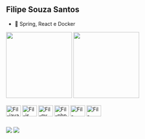 ## Filipe Souza Santos

<!--
**developerfilipe/developerfilipe** is a ✨ _special_ ✨ repository because its `README.md` (this file) appears on your GitHub profile.

Here are some ideas to get you started:

- 🔭 I’m currently working on ...
- 🌱 I’m currently learning ...
- 👯 I’m looking to collaborate on ...
- 🤔 I’m looking for help with ...
- 💬 Ask me about ...
- 📫 How to reach me: ...
- 😄 Pronouns: ...
- ⚡ Fun fact: ...
-->
- 🌱 Spring, React e Docker
<!--Graficos https://github-readme-stats.vercel.app/api?username=anuraghazra&theme=dark&show_icons=true-->
<div>
  <img height="180" src="https://github-readme-stats.vercel.app/api?username=developerfilipe&theme=aura&show_icons=trueinclude">
  <img height="180" src="https://github-readme-stats.vercel.app/api/top-langs?username=developerfilipe&layout=compact&langs_count=16&theme=aura">
</div>
<!--imagens dos icones: https://devicon.dev/-->
<div style="display: inline_block"><br/>
  <img align="center" alt="Fil-java" height="30" width="40" src="https://cdn.jsdelivr.net/gh/devicons/devicon@latest/icons/java/java-original.svg" />
  <img align="center" alt="Fil-js" height="30" width="40"  src="https://cdn.jsdelivr.net/gh/devicons/devicon@latest/icons/javascript/javascript-plain.svg" />
  <img align="center" alt="Fil-py" height="30" width="40"  src="https://cdn.jsdelivr.net/gh/devicons/devicon@latest/icons/python/python-plain-wordmark.svg" />
  <img align="center" alt="Fil-php" height="30" width="40" src="https://cdn.jsdelivr.net/gh/devicons/devicon@latest/icons/php/php-original.svg" />
  <img align="center" alt="Fil-tomcat" height="30" width="40" src="https://cdn.jsdelivr.net/gh/devicons/devicon@latest/icons/tomcat/tomcat-original-wordmark.svg" />
  <img align="center" alt="Fil-docker" height="30" width="40"  src="https://cdn.jsdelivr.net/gh/devicons/devicon@latest/icons/docker/docker-original-wordmark.svg" />
  

</div>


##
<!--imagens dos icones: https://dev.to/envoy_/150-badges-for-github-pnk-->
<div>
  <a href="mailto:souzasantos101@gmail.com"> <img src="https://img.shields.io/badge/Gmail-D14836?style=for-the-badge&logo=gmail&logoColor=white" target="_blank"></a>
  <a href="https://www.linkedin.com/in/filipe-souza-santos25/" target="_blank"> <img src="https://img.shields.io/badge/LinkedIn-0077B5?style=for-the-badge&logo=linkedin&logoColor=white" target="_blank"></a>
</div>
